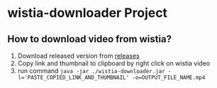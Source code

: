 # wistia-downloader Project

## How to download video from wistia?

1. Download released version from [releases](https://github.com/szymonprz/wistia-downloader/releases)
2. Copy link and thumbnail to clipboard by right click on wistia video
3. run command ```java -jar ./wistia-downloader.jar -l='PASTE_COPIED_LINK_AND_THUMBNAIL' -o=OUTPUT_FILE_NAME.mp4```

